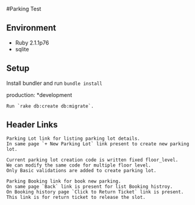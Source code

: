 #Parking Test


## Environment

* Ruby 2.1.1p76
* sqlite

## Setup

Install bundler and run `bundle install`

production: *development
```
Run `rake db:create db:migrate`.

```

## Header Links

```
Parking Lot link for listing parking lot details.
In same page `+ New Parking Lot` link present to create new parking lot.

```
```
Current parking lot creation code is written fixed floor_level.
We can modify the same code for multiple floor level.
Only Basic validations are added to create parking lot.

```

```
Parking Booking link for book new parking.
On same page `Back` link is present for list Booking histroy.
On Booking history page `Click to Return Ticket` link is present. 
This link is for return ticket to release the slot.

```
